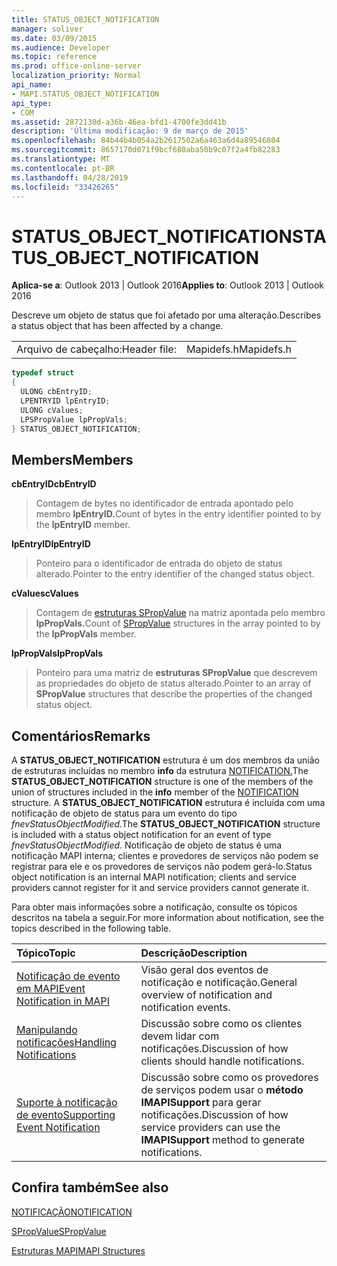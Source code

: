 ```yaml
---
title: STATUS_OBJECT_NOTIFICATION
manager: soliver
ms.date: 03/09/2015
ms.audience: Developer
ms.topic: reference
ms.prod: office-online-server
localization_priority: Normal
api_name:
- MAPI.STATUS_OBJECT_NOTIFICATION
api_type:
- COM
ms.assetid: 2872130d-a36b-46ea-bfd1-4700fe3dd41b
description: 'Última modificação: 9 de março de 2015'
ms.openlocfilehash: 84b44b4b054a2b2617502a6a463a6d4a89546804
ms.sourcegitcommit: 8657170d071f9bcf680aba50b9c07f2a4fb82283
ms.translationtype: MT
ms.contentlocale: pt-BR
ms.lasthandoff: 04/28/2019
ms.locfileid: "33426265"
---
```

# <a name="status_object_notification"></a><span data-ttu-id="c8518-103">STATUS_OBJECT_NOTIFICATION</span><span class="sxs-lookup"><span data-stu-id="c8518-103">STATUS_OBJECT_NOTIFICATION</span></span>

  
  
<span data-ttu-id="c8518-104">**Aplica-se a**: Outlook 2013 | Outlook 2016</span><span class="sxs-lookup"><span data-stu-id="c8518-104">**Applies to**: Outlook 2013 | Outlook 2016</span></span> 
  
<span data-ttu-id="c8518-105">Descreve um objeto de status que foi afetado por uma alteração.</span><span class="sxs-lookup"><span data-stu-id="c8518-105">Describes a status object that has been affected by a change.</span></span> 
  
|||
|:-----|:-----|
|<span data-ttu-id="c8518-106">Arquivo de cabeçalho:</span><span class="sxs-lookup"><span data-stu-id="c8518-106">Header file:</span></span>  <br/> |<span data-ttu-id="c8518-107">Mapidefs.h</span><span class="sxs-lookup"><span data-stu-id="c8518-107">Mapidefs.h</span></span>  <br/> |
   
```cpp
typedef struct
{
  ULONG cbEntryID;
  LPENTRYID lpEntryID;
  ULONG cValues;
  LPSPropValue lpPropVals;
} STATUS_OBJECT_NOTIFICATION;

```

## <a name="members"></a><span data-ttu-id="c8518-108">Members</span><span class="sxs-lookup"><span data-stu-id="c8518-108">Members</span></span>

 <span data-ttu-id="c8518-109">**cbEntryID**</span><span class="sxs-lookup"><span data-stu-id="c8518-109">**cbEntryID**</span></span>
  
> <span data-ttu-id="c8518-110">Contagem de bytes no identificador de entrada apontado pelo membro **lpEntryID.**</span><span class="sxs-lookup"><span data-stu-id="c8518-110">Count of bytes in the entry identifier pointed to by the **lpEntryID** member.</span></span> 
    
 <span data-ttu-id="c8518-111">**lpEntryID**</span><span class="sxs-lookup"><span data-stu-id="c8518-111">**lpEntryID**</span></span>
  
> <span data-ttu-id="c8518-112">Ponteiro para o identificador de entrada do objeto de status alterado.</span><span class="sxs-lookup"><span data-stu-id="c8518-112">Pointer to the entry identifier of the changed status object.</span></span>
    
 <span data-ttu-id="c8518-113">**cValues**</span><span class="sxs-lookup"><span data-stu-id="c8518-113">**cValues**</span></span>
  
> <span data-ttu-id="c8518-114">Contagem de [estruturas SPropValue](spropvalue.md) na matriz apontada pelo membro **lpPropVals.**</span><span class="sxs-lookup"><span data-stu-id="c8518-114">Count of [SPropValue](spropvalue.md) structures in the array pointed to by the **lpPropVals** member.</span></span> 
    
 <span data-ttu-id="c8518-115">**lpPropVals**</span><span class="sxs-lookup"><span data-stu-id="c8518-115">**lpPropVals**</span></span>
  
> <span data-ttu-id="c8518-116">Ponteiro para uma matriz de **estruturas SPropValue** que descrevem as propriedades do objeto de status alterado.</span><span class="sxs-lookup"><span data-stu-id="c8518-116">Pointer to an array of **SPropValue** structures that describe the properties of the changed status object.</span></span> 
    
## <a name="remarks"></a><span data-ttu-id="c8518-117">Comentários</span><span class="sxs-lookup"><span data-stu-id="c8518-117">Remarks</span></span>

<span data-ttu-id="c8518-118">A **STATUS_OBJECT_NOTIFICATION** estrutura é um dos membros da união de estruturas incluídas no membro **info** da estrutura [NOTIFICATION.](notification.md)</span><span class="sxs-lookup"><span data-stu-id="c8518-118">The **STATUS_OBJECT_NOTIFICATION** structure is one of the members of the union of structures included in the **info** member of the [NOTIFICATION](notification.md) structure.</span></span> <span data-ttu-id="c8518-119">A **STATUS_OBJECT_NOTIFICATION** estrutura é incluída com uma notificação de objeto de status para um evento do tipo  _fnevStatusObjectModified_.</span><span class="sxs-lookup"><span data-stu-id="c8518-119">The **STATUS_OBJECT_NOTIFICATION** structure is included with a status object notification for an event of type  _fnevStatusObjectModified_.</span></span> <span data-ttu-id="c8518-120">Notificação de objeto de status é uma notificação MAPI interna; clientes e provedores de serviços não podem se registrar para ele e os provedores de serviços não podem gerá-lo.</span><span class="sxs-lookup"><span data-stu-id="c8518-120">Status object notification is an internal MAPI notification; clients and service providers cannot register for it and service providers cannot generate it.</span></span>
  
<span data-ttu-id="c8518-121">Para obter mais informações sobre a notificação, consulte os tópicos descritos na tabela a seguir.</span><span class="sxs-lookup"><span data-stu-id="c8518-121">For more information about notification, see the topics described in the following table.</span></span>
  
|<span data-ttu-id="c8518-122">**Tópico**</span><span class="sxs-lookup"><span data-stu-id="c8518-122">**Topic**</span></span>|<span data-ttu-id="c8518-123">**Descrição**</span><span class="sxs-lookup"><span data-stu-id="c8518-123">**Description**</span></span>|
|:-----|:-----|
|[<span data-ttu-id="c8518-124">Notificação de evento em MAPI</span><span class="sxs-lookup"><span data-stu-id="c8518-124">Event Notification in MAPI</span></span>](event-notification-in-mapi.md) <br/> |<span data-ttu-id="c8518-125">Visão geral dos eventos de notificação e notificação.</span><span class="sxs-lookup"><span data-stu-id="c8518-125">General overview of notification and notification events.</span></span>  <br/> |
|[<span data-ttu-id="c8518-126">Manipulando notificações</span><span class="sxs-lookup"><span data-stu-id="c8518-126">Handling Notifications</span></span>](handling-notifications.md) <br/> |<span data-ttu-id="c8518-127">Discussão sobre como os clientes devem lidar com notificações.</span><span class="sxs-lookup"><span data-stu-id="c8518-127">Discussion of how clients should handle notifications.</span></span>  <br/> |
|[<span data-ttu-id="c8518-128">Suporte à notificação de evento</span><span class="sxs-lookup"><span data-stu-id="c8518-128">Supporting Event Notification</span></span>](supporting-event-notification.md) <br/> |<span data-ttu-id="c8518-129">Discussão sobre como os provedores de serviços podem usar o **método IMAPISupport** para gerar notificações.</span><span class="sxs-lookup"><span data-stu-id="c8518-129">Discussion of how service providers can use the **IMAPISupport** method to generate notifications.</span></span>  <br/> |
   
## <a name="see-also"></a><span data-ttu-id="c8518-130">Confira também</span><span class="sxs-lookup"><span data-stu-id="c8518-130">See also</span></span>



[<span data-ttu-id="c8518-131">NOTIFICAÇÃO</span><span class="sxs-lookup"><span data-stu-id="c8518-131">NOTIFICATION</span></span>](notification.md)
  
[<span data-ttu-id="c8518-132">SPropValue</span><span class="sxs-lookup"><span data-stu-id="c8518-132">SPropValue</span></span>](spropvalue.md)


[<span data-ttu-id="c8518-133">Estruturas MAPI</span><span class="sxs-lookup"><span data-stu-id="c8518-133">MAPI Structures</span></span>](mapi-structures.md)

